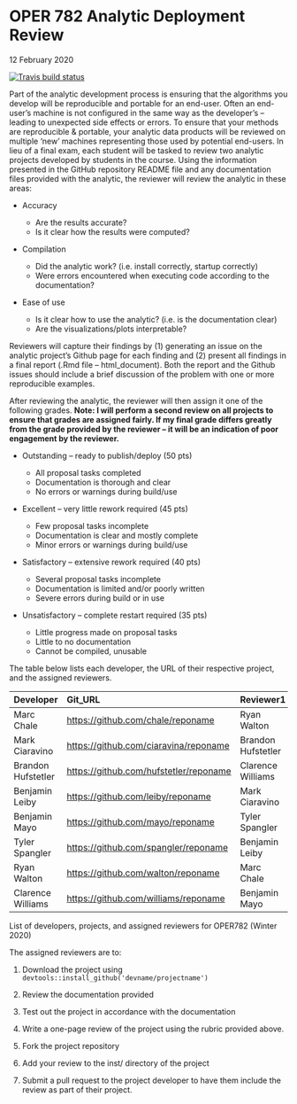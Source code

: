 OPER 782 Analytic Deployment Review
================
12 February 2020

<!-- badges: start -->

[![Travis build
status](https://travis-ci.org/AFIT-R/OPER782.WI2020.svg?branch=master)](https://travis-ci.org/AFIT-R/OPER782.WI2020)
<!-- badges: end -->

Part of the analytic development process is ensuring that the algorithms
you develop will be reproducible and portable for an end-user. Often an
end-user’s machine is not configured in the same way as the developer’s
– leading to unexpected side effects or errors. To ensure that your
methods are reproducible & portable, your analytic data products will be
reviewed on multiple ‘new’ machines representing those used by potential
end-users. In lieu of a final exam, each student will be tasked to
review two analytic projects developed by students in the course. Using
the information presented in the GitHub repository README file and any
documentation files provided with the analytic, the reviewer will review
the analytic in these areas:

  - Accuracy
    
      - Are the results accurate?
      - Is it clear how the results were computed?

  - Compilation
    
      - Did the analytic work? (i.e. install correctly, startup
        correctly)
      - Were errors encountered when executing code according to the
        documentation?

  - Ease of use
    
      - Is it clear how to use the analytic? (i.e. is the documentation
        clear)
      - Are the visualizations/plots interpretable?

Reviewers will capture their findings by (1) generating an issue on the
analytic project’s Github page for each finding and (2) present all
findings in a final report (.Rmd file – html\_document). Both the report
and the Github issues should include a brief discussion of the problem
with one or more reproducible examples.

After reviewing the analytic, the reviewer will then assign it one of
the following grades. **Note: I will perform a second review on all
projects to ensure that grades are assigned fairly. If my final grade
differs greatly from the grade provided by the reviewer – it will be an
indication of poor engagement by the reviewer.**

  - Outstanding – ready to publish/deploy (50 pts)
    
      - All proposal tasks completed
      - Documentation is thorough and clear
      - No errors or warnings during build/use

  - Excellent – very little rework required (45 pts)
    
      - Few proposal tasks incomplete
      - Documentation is clear and mostly complete
      - Minor errors or warnings during build/use

  - Satisfactory – extensive rework required (40 pts)
    
      - Several proposal tasks incomplete
      - Documentation is limited and/or poorly written
      - Severe errors during build or in use

  - Unsatisfactory – complete restart required (35 pts)
    
      - Little progress made on proposal tasks
      - Little to no documentation
      - Cannot be compiled, unusable

The table below lists each developer, the URL of their respective
project, and the assigned reviewers.

| Developer          | Git\_URL                                 | Reviewer1          | Reviewer2          |
| :----------------- | :--------------------------------------- | :----------------- | :----------------- |
| Marc Chale         | <https://github.com/chale/reponame>      | Ryan Walton        | Clarence Williams  |
| Mark Ciaravino     | <https://github.com/ciaravina/reponame>  | Brandon Hufstetler | Benjamin Mayo      |
| Brandon Hufstetler | <https://github.com/hufstetler/reponame> | Clarence Williams  | Tyler Spangler     |
| Benjamin Leiby     | <https://github.com/leiby/reponame>      | Mark Ciaravino     | Marc Chale         |
| Benjamin Mayo      | <https://github.com/mayo/reponame>       | Tyler Spangler     | Ryan Walton        |
| Tyler Spangler     | <https://github.com/spangler/reponame>   | Benjamin Leiby     | Brandon Hufstetler |
| Ryan Walton        | <https://github.com/walton/reponame>     | Marc Chale         | Benjamin Leiby     |
| Clarence Williams  | <https://github.com/williams/reponame>   | Benjamin Mayo      | Mark Ciaravino     |

List of developers, projects, and assigned reviewers for OPER782 (Winter
2020)

The assigned reviewers are to:

1.  Download the project using
    `devtools::install_github('devname/projectname')`

2.  Review the documentation provided

3.  Test out the project in accordance with the documentation

4.  Write a one-page review of the project using the rubric provided
    above.

5.  Fork the project repository

6.  Add your review to the inst/ directory of the project

7.  Submit a pull request to the project developer to have them include
    the review as part of their project.
